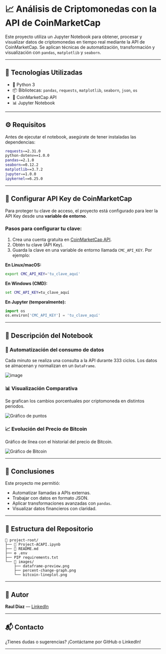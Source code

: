 # 📈 Análisis de Criptomonedas con la API de CoinMarketCap

Este proyecto utiliza un Jupyter Notebook para obtener, procesar y visualizar datos de criptomonedas en tiempo real mediante la API de CoinMarketCap. Se aplican técnicas de automatización, transformación y visualización con `pandas`, `matplotlib` y `seaborn`.

---

## 🚀 Tecnologías Utilizadas

- 🐍 Python 3
- 📦 Bibliotecas: `pandas`, `requests`, `matplotlib`, `seaborn`, `json`, `os`
- 📡 CoinMarketCap API
- 📊 Jupyter Notebook

---

## ⚙️ Requisitos

Antes de ejecutar el notebook, asegúrate de tener instaladas las dependencias:

```bash
requests==2.31.0
python-dotenv==1.0.0
pandas==2.1.0
seaborn==0.12.2
matplotlib==3.7.2
jupyter==1.0.0
ipykernel==6.25.0
```

---

## 🔐 Configurar API Key de CoinMarketCap

Para proteger tu clave de acceso, el proyecto está configurado para leer la API Key desde una **variable de entorno**.

### Pasos para configurar tu clave:

1. Crea una cuenta gratuita en [CoinMarketCap API](https://coinmarketcap.com/api/).
2. Obtén tu clave (API Key).
3. Guarda la clave en una variable de entorno llamada `CMC_API_KEY`. Por ejemplo:

**En Linux/macOS:**
```bash
export CMC_API_KEY='tu_clave_aquí'
```

**En Windows (CMD):**
```cmd
set CMC_API_KEY=tu_clave_aquí
```

**En Jupyter (temporalmente):**
```python
import os
os.environ['CMC_API_KEY'] = 'tu_clave_aquí'
```

---

## 🧠 Descripción del Notebook

### 🔁 Automatización del consumo de datos
Cada minuto se realiza una consulta a la API durante 333 ciclos. Los datos se almacenan y normalizan en un `DataFrame`.

![image](https://github.com/user-attachments/assets/f55b22f6-30ba-489c-a492-d05ba3125e20)

### 📊 Visualización Comparativa
Se grafican los cambios porcentuales por criptomoneda en distintos periodos.

![Gráfico de puntos](images/percent-change-graph.png)

### 📈 Evolución del Precio de Bitcoin
Gráfico de línea con el historial del precio de Bitcoin.

![Gráfico de Bitcoin](images/bitcoin-lineplot.png)

---

## 📌 Conclusiones

Este proyecto me permitió:

- Automatizar llamadas a APIs externas.
- Trabajar con datos en formato JSON.
- Aplicar transformaciones avanzadas con `pandas`.
- Visualizar datos financieros con claridad.

---

## 📂 Estructura del Repositorio

```
📁 project-root/
├── 📄 Project-ACAPI.ipynb
├── 📄 README.md
├── ⚙️ .env
├── PIP requirements.txt
└── 📁 images/
    ├── dataframe-preview.png
    ├── percent-change-graph.png
    └── bitcoin-lineplot.png
```

---

## 👤 Autor

**Raul Diaz** — [LinkedIn](https://www.linkedin.com/in/raul-dc/)

---

## 📬 Contacto

¿Tienes dudas o sugerencias? ¡Contáctame por GitHub o LinkedIn!


---
